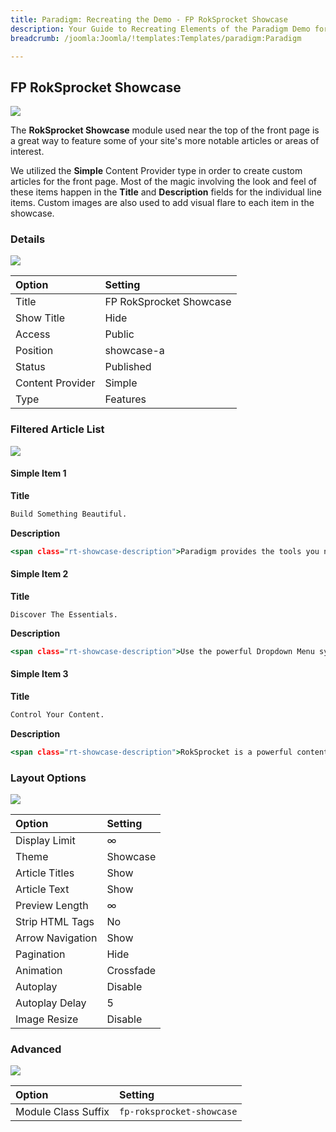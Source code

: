 ```yaml
---
title: Paradigm: Recreating the Demo - FP RokSprocket Showcase
description: Your Guide to Recreating Elements of the Paradigm Demo for Joomla
breadcrumb: /joomla:Joomla/!templates:Templates/paradigm:Paradigm

---
```


FP RokSprocket Showcase
-----

![][demo]

The **RokSprocket Showcase** module used near the top of the front page is a great way to feature some of your site's more notable articles or areas of interest.

We utilized the **Simple** Content Provider type in order to create custom articles for the front page. Most of the magic involving the look and feel of these items happen in the **Title** and **Description** fields for the individual line items. Custom images are also used to add visual flare to each item in the showcase.

### Details

![][demo2]

| Option           | Setting                 |  
| :--------------- | :---------------------- |  
| Title            | FP RokSprocket Showcase |  
| Show Title       | Hide                    |  
| Access           | Public                  |  
| Position         | showcase-a              |  
| Status           | Published               |  
| Content Provider | Simple                  |  
| Type             | Features                |  

### Filtered Article List

![][demo5]

#### Simple Item 1

**Title**

~~~ .html
Build Something Beautiful.
~~~

**Description**

~~~ .html
<span class="rt-showcase-description">Paradigm provides the tools you need to setup your website with ease and provide a great experience to your viewers.</span><a class="readon" href="index.php?option=com_content&amp;view=article&amp;id=22&amp;Itemid=121">Purchase</a><a class="readon2" href="index.php?option=com_content&amp;view=article&amp;id=22&amp;Itemid=121">Learn More</a>
~~~

#### Simple Item 2

**Title**

~~~
Discover The Essentials.
~~~

**Description**

~~~ .html
<span class="rt-showcase-description">Use the powerful Dropdown Menu system, with its multiple levels and columns, to navigate through the varying site pages.</span><a class="readon" href="index.php?option=com_content&amp;view=article&amp;id=5&amp;Itemid=111">Purchase</a><a class="readon2" href="index.php?option=com_content&amp;view=article&amp;id=5&amp;Itemid=111">Learn More</a>
~~~

#### Simple Item 3

**Title**

~~~ .html
Control Your Content.
~~~

**Description**

~~~ .html
<span class="rt-showcase-description">RokSprocket is a powerful content extensive with numerous layout modes and an advanced administrative interface.</span><a class="readon" href="index.php?option=com_content&amp;view=article&amp;id=1&amp;Itemid=107">Purchase</a><a class="readon2" href="index.php?option=com_content&amp;view=article&amp;id=1&amp;Itemid=107">Learn More</a>
~~~

### Layout Options

![][demo3]

| Option           | Setting       |  
| :--------------- | :------------ |  
| Display Limit    | ∞             |  
| Theme            | Showcase      |  
| Article Titles   | Show          |  
| Article Text     | Show          |  
| Preview Length   | ∞             |  
| Strip HTML Tags  | No            |  
| Arrow Navigation | Show          |  
| Pagination       | Hide          |  
| Animation        | Crossfade     |  
| Autoplay         | Disable       |  
| Autoplay Delay   | 5             |  
| Image Resize     | Disable       |  

### Advanced

![][demo4]

| Option              | Setting                   |  
| :------------------ | :------------------------ |  
| Module Class Suffix | `fp-roksprocket-showcase` |  

[demo]: assets/demo_1.jpeg
[demo2]: assets/showcase_1.jpeg
[demo3]: assets/showcase_2.jpeg
[demo4]: assets/showcase_3.jpeg
[demo5]: assets/showcase_4.jpeg
